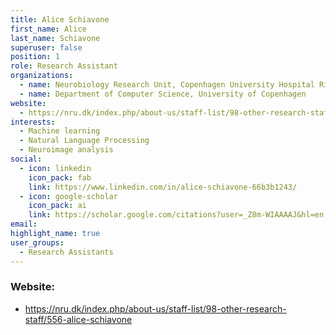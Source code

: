 ```yaml
---
title: Alice Schiavone
first_name: Alice
last_name: Schiavone
superuser: false
position: 1
role: Research Assistant
organizations:
  - name: Neurobiology Research Unit, Copenhagen University Hospital Rigshospitalet
  - name: Department of Computer Science, University of Copenhagen
website:
  - https://nru.dk/index.php/about-us/staff-list/98-other-research-staff/556-alice-schiavone
interests:
  - Machine learning
  - Natural Language Processing
  - Neuroimage analysis
social:
  - icon: linkedin
    icon_pack: fab
    link: https://www.linkedin.com/in/alice-schiavone-66b3b1243/
  - icon: google-scholar
    icon_pack: ai
    link: https://scholar.google.com/citations?user=_Z8m-WIAAAAJ&hl=en
email: 
highlight_name: true
user_groups:
  - Research Assistants
---
```

### Website:
- https://nru.dk/index.php/about-us/staff-list/98-other-research-staff/556-alice-schiavone